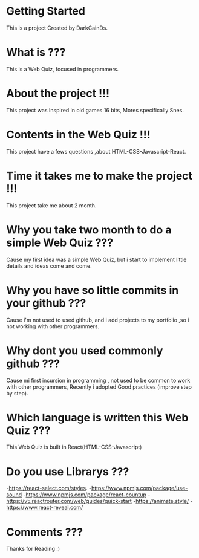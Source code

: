 # Getting Started 
This is a project Created by DarkCainDs.
# What is ???
This is a Web Quiz, focused in programmers.
# About the project !!!
This project was Inspired in old games 16 bits, Mores specifically Snes.
# Contents in the Web Quiz !!!
This project have a fews questions ,about HTML-CSS-Javascript-React.
# Time it takes me to make the project !!!
This project take me about 2 month.
# Why you take two month to do a simple Web Quiz ???
Cause my first idea was a simple Web Quiz, but i start to implement little details and ideas come and come.
# Why you have so little commits in your github ???
Cause i'm not used to used github, and i add projects to my portfolio ,so i not working with other programmers.
# Why dont you used commonly github ???
Cause mi first incursion in programming , not used to be common  to work with other programmers, Recently i adopted Good practices (improve step by step).
# Which language is written this Web Quiz ???
This Web Quiz is built in React(HTML-CSS-Javascript)
# Do you use Librarys ???
-https://react-select.com/styles.
-https://www.npmjs.com/package/use-sound
-https://www.npmjs.com/package/react-countup
-https://v5.reactrouter.com/web/guides/quick-start
-https://animate.style/
-https://www.react-reveal.com/
# Comments ???
Thanks for Reading :)
